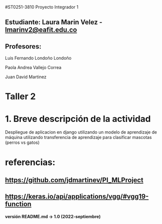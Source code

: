 #ST0251-3810 Proyecto Integrador 1
## Estudiante: Laura Marin Velez - lmarinv2@eafit.edu.co
## Profesores: 

Luis Fernando Londoño Londoño

Paola Andrea Vallejo Correa

Juan David Martinez

#
# Taller 2

# 1. Breve descripción de la actividad
Despliegue de aplicacion en django utilizando un modelo de aprendizaje de máquina utilizando transferencia de aprendizaje para clasificar mascotas (perros vs gatos)

# referencias:
## https://github.com/jdmartinev/PI_MLProject
## https://keras.io/api/applications/vgg/#vgg19-function

#### versión README.md -> 1.0 (2022-septiembre)
